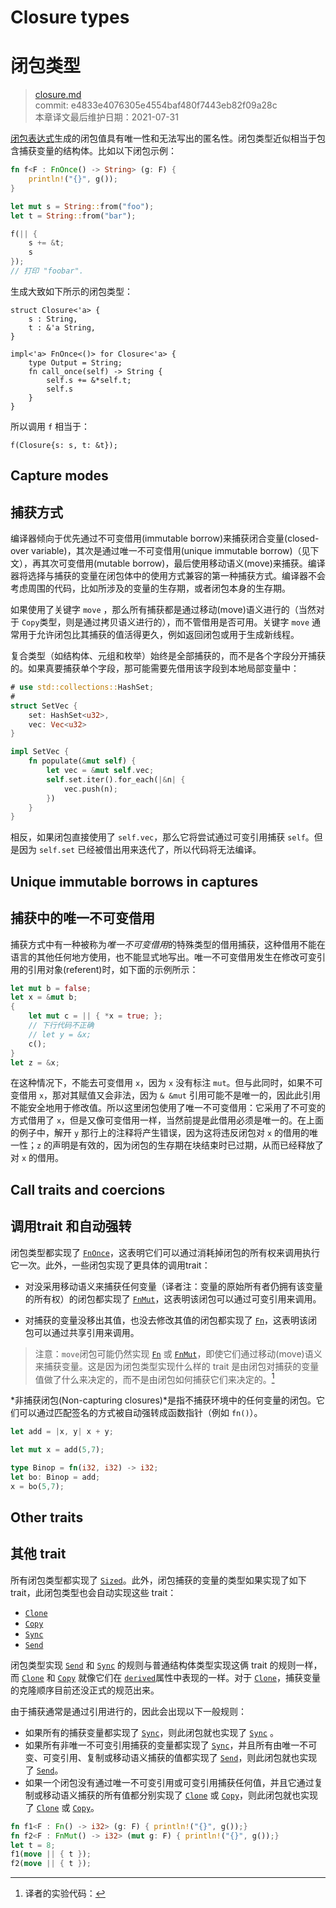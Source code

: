 # Closure types
# 闭包类型

>[closure.md](https://github.com/rust-lang/reference/blob/master/src/types/closure.md)\
>commit: e4833e4076305e4554baf480f7443eb82f09a28c \
>本章译文最后维护日期：2021-07-31

[闭包表达式][closure expression]生成的闭包值具有唯一性和无法写出的匿名性。闭包类型近似相当于包含捕获变量的结构体。比如以下闭包示例：

```rust
fn f<F : FnOnce() -> String> (g: F) {
    println!("{}", g());
}

let mut s = String::from("foo");
let t = String::from("bar");

f(|| {
    s += &t;
    s
});
// 打印 "foobar".
```

生成大致如下所示的闭包类型：

<!-- ignore: simplified, requires unboxed_closures, fn_traits -->
```rust,ignore
struct Closure<'a> {
    s : String,
    t : &'a String,
}

impl<'a> FnOnce<()> for Closure<'a> {
    type Output = String;
    fn call_once(self) -> String {
        self.s += &*self.t;
        self.s
    }
}
```

所以调用 `f` 相当于：

<!-- ignore: continuation of above -->
```rust,ignore
f(Closure{s: s, t: &t});
```

## Capture modes
## 捕获方式

编译器倾向于优先通过不可变借用(immutable borrow)来捕获闭合变量(closed-over variable)，其次是通过唯一不可变借用(unique immutable borrow)（见下文），再其次可变借用(mutable borrow)，最后使用移动语义(move)来捕获。编译器将选择与捕获的变量在闭包体中的使用方式兼容的第一种捕获方式。编译器不会考虑周围的代码，比如所涉及的变量的生存期，或者闭包本身的生存期。

如果使用了关键字 `move` ，那么所有捕获都是通过移动(move)语义进行的（当然对于 `Copy`类型，则是通过拷贝语义进行的），而不管借用是否可用。关键字 `move` 通常用于允许闭包比其捕获的值活得更久，例如返回闭包或用于生成新线程。

复合类型（如结构体、元组和枚举）始终是全部捕获的，而不是各个字段分开捕获的。如果真要捕获单个字段，那可能需要先借用该字段到本地局部变量中：

```rust
# use std::collections::HashSet;
#
struct SetVec {
    set: HashSet<u32>,
    vec: Vec<u32>
}

impl SetVec {
    fn populate(&mut self) {
        let vec = &mut self.vec;
        self.set.iter().for_each(|&n| {
            vec.push(n);
        })
    }
}
```

相反，如果闭包直接使用了 `self.vec`，那么它将尝试通过可变引用捕获 `self`。但是因为 `self.set` 已经被借出用来迭代了，所以代码将无法编译。

## Unique immutable borrows in captures
## 捕获中的唯一不可变借用

捕获方式中有一种被称为*唯一不可变借用*的特殊类型的借用捕获，这种借用不能在语言的其他任何地方使用，也不能显式地写出。唯一不可变借用发生在修改可变引用的引用对象(referent)时，如下面的示例所示：

```rust
let mut b = false;
let x = &mut b;
{
    let mut c = || { *x = true; };
    // 下行代码不正确
    // let y = &x;
    c();
}
let z = &x;
```

在这种情况下，不能去可变借用 `x`，因为 `x` 没有标注 `mut`。但与此同时，如果不可变借用 `x`，那对其赋值又会非法，因为 `& &mut` 引用可能不是唯一的，因此此引用不能安全地用于修改值。所以这里闭包使用了唯一不可变借用：它采用了不可变的方式借用了 `x`，但是又像可变借用一样，当然前提是此借用必须是唯一的。在上面的例子中，解开 `y` 那行上的注释将产生错误，因为这将违反闭包对 `x` 的借用的唯一性；`z` 的声明是有效的，因为闭包的生存期在块结束时已过期，从而已经释放了对 `x` 的借用。

## Call traits and coercions
## 调用trait 和自动强转

闭包类型都实现了 [`FnOnce`]，这表明它们可以通过消耗掉闭包的所有权来调用执行它一次。此外，一些闭包实现了更具体的调用trait：

* 对没采用移动语义来捕获任何变量（译者注：变量的原始所有者仍拥有该变量的所有权）的闭包都实现了 [`FnMut`]，这表明该闭包可以通过可变引用来调用。

* 对捕获的变量没移出其值，也没去修改其值的闭包都实现了 [`Fn`]，这表明该闭包可以通过共享引用来调用。

> 注意：`move`闭包可能仍然实现 [`Fn`] 或 [`FnMut`]，即使它们通过移动(move)语义来捕获变量。这是因为闭包类型实现什么样的 trait 是由闭包对捕获的变量值做了什么来决定的，而不是由闭包如何捕获它们来决定的。[^译注1]

*非捕获闭包(Non-capturing closures)*是指不捕获环境中的任何变量的闭包。它们可以通过匹配签名的方式被自动强转成函数指针（例如 `fn()`）。

```rust
let add = |x, y| x + y;

let mut x = add(5,7);

type Binop = fn(i32, i32) -> i32;
let bo: Binop = add;
x = bo(5,7);
```

## Other traits
## 其他 trait

所有闭包类型都实现了 [`Sized`]。此外，闭包捕获的变量的类型如果实现了如下 trait，此闭包类型也会自动实现这些 trait：

* [`Clone`]
* [`Copy`]
* [`Sync`]
* [`Send`]

闭包类型实现 [`Send`] 和 [`Sync`] 的规则与普通结构体类型实现这俩 trait 的规则一样，而 [`Clone`] 和 [`Copy`] 就像它们在 [`derived`][derived]属性中表现的一样。对于 [`Clone`]，捕获变量的克隆顺序目前还没正式的规范出来。

由于捕获通常是通过引用进行的，因此会出现以下一般规则：

* 如果所有的捕获变量都实现了 [`Sync`]，则此闭包就也实现了 [`Sync`] 。
* 如果所有非唯一不可变引用捕获的变量都实现了 [`Sync`]，并且所有由唯一不可变、可变引用、复制或移动语义捕获的值都实现了 [`Send`]，则此闭包就也实现了 [`Send`]。
* 如果一个闭包没有通过唯一不可变引用或可变引用捕获任何值，并且它通过复制或移动语义捕获的所有值都分别实现了 [`Clone`] 或 [`Copy`]，则此闭包就也实现了 [`Clone`] 或 [`Copy`]。

[^译注1]: 译者的实验代码：
```rust
fn f1<F : Fn() -> i32> (g: F) { println!("{}", g());}
fn f2<F : FnMut() -> i32> (mut g: F) { println!("{}", g());}
let t = 8;    
f1(move || { t });
f2(move || { t });
```

[`Clone`]: ../special-types-and-traits.md#clone
[`Copy`]: ../special-types-and-traits.md#copy
[`FnMut`]: https://doc.rust-lang.org/std/ops/trait.FnMut.html
[`FnOnce`]: https://doc.rust-lang.org/std/ops/trait.FnOnce.html
[`Fn`]: https://doc.rust-lang.org/std/ops/trait.Fn.html
[`Send`]: ../special-types-and-traits.md#send
[`Sized`]: ../special-types-and-traits.md#sized
[`Sync`]: ../special-types-and-traits.md#sync
[closure expression]: ../expressions/closure-expr.md
[derived]: ../attributes/derive.md
